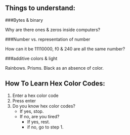 Things to understand:
--------------------- 

###Bytes & binary

Why are there ones & zeros inside computers?  

###Number vs. representation of number 

How can it be 11110000, f0 & 240 are all the same number?  

###additive colors & light 

Rainbows. Prisms. Black as an absence of color. 

How To Learn Hex Color Codes:
----------------------------- 

1. Enter a hex color code
2. Press enter 
3. Do you know hex color codes? 
	+ If yes, stop.
	+ If no, are you tired?
		+ If yes, rest.
		+ if no, go to step 1. 